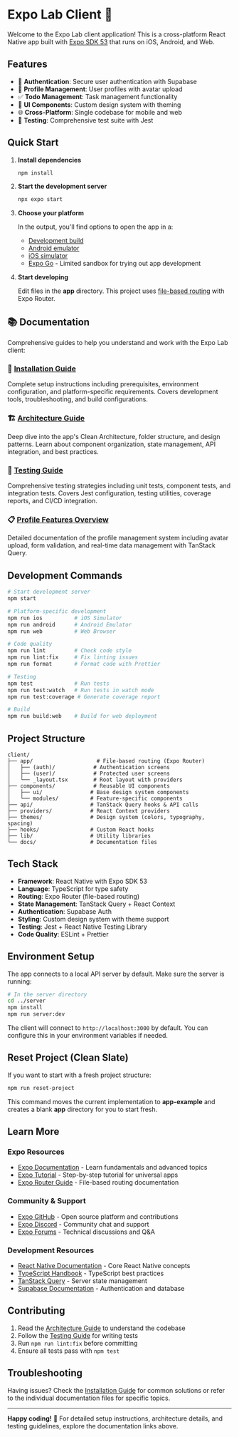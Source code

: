 # Expo Lab Client 📱

Welcome to the Expo Lab client application! This is a cross-platform React Native app built with [Expo SDK 53](https://expo.dev) that runs on iOS, Android, and Web.

## Features

- 🔐 **Authentication**: Secure user authentication with Supabase
- 👤 **Profile Management**: User profiles with avatar upload
- ✅ **Todo Management**: Task management functionality
- 🎨 **UI Components**: Custom design system with theming
- 🌐 **Cross-Platform**: Single codebase for mobile and web
- 🧪 **Testing**: Comprehensive test suite with Jest

## Quick Start

1. **Install dependencies**

   ```bash
   npm install
   ```

2. **Start the development server**

   ```bash
   npx expo start
   ```

3. **Choose your platform**

   In the output, you'll find options to open the app in a:
   - [Development build](https://docs.expo.dev/develop/development-builds/introduction/)
   - [Android emulator](https://docs.expo.dev/workflow/android-studio-emulator/)
   - [iOS simulator](https://docs.expo.dev/workflow/ios-simulator/)
   - [Expo Go](https://expo.dev/go) - Limited sandbox for trying out app development

4. **Start developing**

   Edit files in the **app** directory. This project uses [file-based routing](https://docs.expo.dev/router/introduction) with Expo Router.

## 📚 Documentation

Comprehensive guides to help you understand and work with the Expo Lab client:

### 🚀 [Installation Guide](./INSTALLATION.md)
Complete setup instructions including prerequisites, environment configuration, and platform-specific requirements. Covers development tools, troubleshooting, and build configurations.

### 🏗️ [Architecture Guide](./ARCHITECTURE.md) 
Deep dive into the app's Clean Architecture, folder structure, and design patterns. Learn about component organization, state management, API integration, and best practices.

### 🧪 [Testing Guide](./TESTING.md)
Comprehensive testing strategies including unit tests, component tests, and integration tests. Covers Jest configuration, testing utilities, coverage reports, and CI/CD integration.

### 📋 [Profile Features Overview](./PROFILE_FEATURES.md)
Detailed documentation of the profile management system including avatar upload, form validation, and real-time data management with TanStack Query.

## Development Commands

```bash
# Start development server
npm start

# Platform-specific development
npm run ios          # iOS Simulator
npm run android      # Android Emulator  
npm run web          # Web Browser

# Code quality
npm run lint         # Check code style
npm run lint:fix     # Fix linting issues
npm run format       # Format code with Prettier

# Testing
npm test             # Run tests
npm run test:watch   # Run tests in watch mode
npm run test:coverage # Generate coverage report

# Build
npm run build:web    # Build for web deployment
```

## Project Structure

```
client/
├── app/                    # File-based routing (Expo Router)
│   ├── (auth)/            # Authentication screens
│   ├── (user)/            # Protected user screens
│   └── _layout.tsx        # Root layout with providers
├── components/            # Reusable UI components
│   ├── ui/               # Base design system components
│   └── modules/          # Feature-specific components
├── api/                  # TanStack Query hooks & API calls
├── providers/            # React Context providers
├── themes/               # Design system (colors, typography, spacing)
├── hooks/                # Custom React hooks
├── lib/                  # Utility libraries
└── docs/                 # Documentation files
```

## Tech Stack

- **Framework**: React Native with Expo SDK 53
- **Language**: TypeScript for type safety
- **Routing**: Expo Router (file-based routing)
- **State Management**: TanStack Query + React Context
- **Authentication**: Supabase Auth
- **Styling**: Custom design system with theme support
- **Testing**: Jest + React Native Testing Library
- **Code Quality**: ESLint + Prettier

## Environment Setup

The app connects to a local API server by default. Make sure the server is running:

```bash
# In the server directory
cd ../server
npm install
npm run server:dev
```

The client will connect to `http://localhost:3000` by default. You can configure this in your environment variables if needed.

## Reset Project (Clean Slate)

If you want to start with a fresh project structure:

```bash
npm run reset-project
```

This command moves the current implementation to **app-example** and creates a blank **app** directory for you to start fresh.

## Learn More

### Expo Resources
- [Expo Documentation](https://docs.expo.dev/) - Learn fundamentals and advanced topics
- [Expo Tutorial](https://docs.expo.dev/tutorial/introduction/) - Step-by-step tutorial for universal apps
- [Expo Router Guide](https://docs.expo.dev/router/introduction/) - File-based routing documentation

### Community & Support
- [Expo GitHub](https://github.com/expo/expo) - Open source platform and contributions
- [Expo Discord](https://chat.expo.dev) - Community chat and support
- [Expo Forums](https://forums.expo.dev/) - Technical discussions and Q&A

### Development Resources
- [React Native Documentation](https://reactnative.dev/) - Core React Native concepts
- [TypeScript Handbook](https://www.typescriptlang.org/docs/) - TypeScript best practices
- [TanStack Query](https://tanstack.com/query/latest) - Server state management
- [Supabase Documentation](https://supabase.com/docs) - Authentication and database

## Contributing

1. Read the [Architecture Guide](./ARCHITECTURE.md) to understand the codebase
2. Follow the [Testing Guide](./TESTING.md) for writing tests
3. Run `npm run lint:fix` before committing
4. Ensure all tests pass with `npm test`

## Troubleshooting

Having issues? Check the [Installation Guide](./INSTALLATION.md#troubleshooting) for common solutions or refer to the individual documentation files for specific topics.

---

**Happy coding!** 🚀 For detailed setup instructions, architecture details, and testing guidelines, explore the documentation links above.
